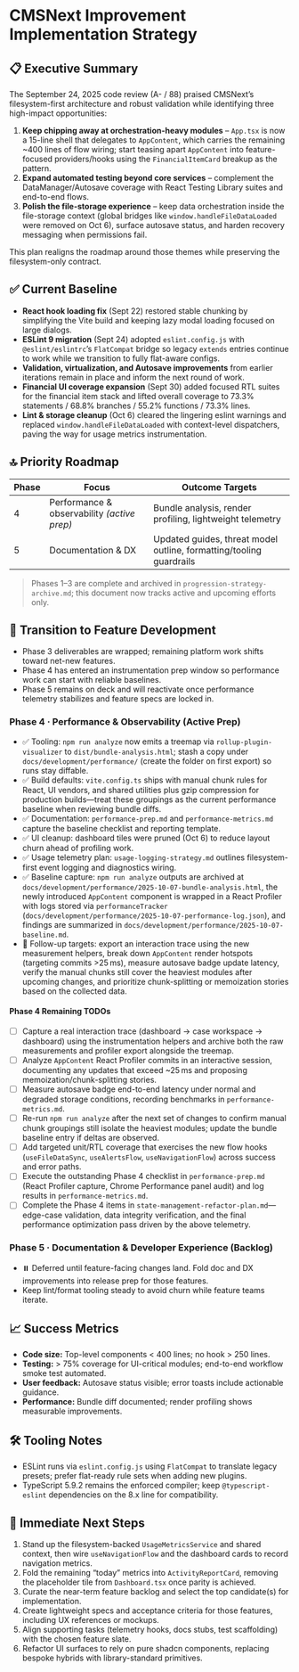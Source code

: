 # CMSNext Improvement Implementation Strategy

## 📋 Executive Summary
The September 24, 2025 code review (A- / 88) praised CMSNext’s filesystem-first architecture and robust validation while identifying three high-impact opportunities:

1. **Keep chipping away at orchestration-heavy modules** – `App.tsx` is now a 15-line shell that delegates to `AppContent`, which carries the remaining ~400 lines of flow wiring; start teasing apart `AppContent` into feature-focused providers/hooks using the `FinancialItemCard` breakup as the pattern.
2. **Expand automated testing beyond core services** – complement the DataManager/Autosave coverage with React Testing Library suites and end-to-end flows.
3. **Polish the file-storage experience** – keep data orchestration inside the file-storage context (global bridges like `window.handleFileDataLoaded` were removed on Oct 6), surface autosave status, and harden recovery messaging when permissions fail.

This plan realigns the roadmap around those themes while preserving the filesystem-only contract.

## ✅ Current Baseline
- **React hook loading fix** (Sept 22) restored stable chunking by simplifying the Vite build and keeping lazy modal loading focused on large dialogs.
- **ESLint 9 migration** (Sept 24) adopted `eslint.config.js` with `@eslint/eslintrc`’s `FlatCompat` bridge so legacy `extends` entries continue to work while we transition to fully flat-aware configs.
- **Validation, virtualization, and Autosave improvements** from earlier iterations remain in place and inform the next round of work.
- **Financial UI coverage expansion** (Sept 30) added focused RTL suites for the financial item stack and lifted overall coverage to 73.3% statements / 68.8% branches / 55.2% functions / 73.3% lines.
- **Lint & storage cleanup** (Oct 6) cleared the lingering eslint warnings and replaced `window.handleFileDataLoaded` with context-level dispatchers, paving the way for usage metrics instrumentation.

## 🔝 Priority Roadmap
| Phase | Focus | Outcome Targets |
|-------|-------|-----------------|
| 4 | Performance & observability *(active prep)* | Bundle analysis, render profiling, lightweight telemetry |
| 5 | Documentation & DX | Updated guides, threat model outline, formatting/tooling guardrails |

> Phases 1–3 are complete and archived in `progression-strategy-archive.md`; this document now tracks active and upcoming efforts only.

## 🔄 Transition to Feature Development
- Phase 3 deliverables are wrapped; remaining platform work shifts toward net-new features.
- Phase 4 has entered an instrumentation prep window so performance work can start with reliable baselines.
- Phase 5 remains on deck and will reactivate once performance telemetry stabilizes and feature specs are locked in.

### Phase 4 · Performance & Observability (Active Prep)
- ✅ Tooling: `npm run analyze` now emits a treemap via `rollup-plugin-visualizer` to `dist/bundle-analysis.html`; stash a copy under `docs/development/performance/` (create the folder on first export) so runs stay diffable.
- ✅ Build defaults: `vite.config.ts` ships with manual chunk rules for React, UI vendors, and shared utilities plus gzip compression for production builds—treat these groupings as the current performance baseline when reviewing bundle diffs.
- ✅ Documentation: `performance-prep.md` and `performance-metrics.md` capture the baseline checklist and reporting template.
- ✅ UI cleanup: dashboard tiles were pruned (Oct 6) to reduce layout churn ahead of profiling work.
- ✅ Usage telemetry plan: `usage-logging-strategy.md` outlines filesystem-first event logging and diagnostics wiring.
- ✅ Baseline capture: `npm run analyze` outputs are archived at `docs/development/performance/2025-10-07-bundle-analysis.html`, the newly introduced `AppContent` component is wrapped in a React Profiler with logs stored via `performanceTracker` (`docs/development/performance/2025-10-07-performance-log.json`), and findings are summarized in `docs/development/performance/2025-10-07-baseline.md`.
- 📌 Follow-up targets: export an interaction trace using the new measurement helpers, break down `AppContent` render hotspots (targeting commits >25 ms), measure autosave badge update latency, verify the manual chunks still cover the heaviest modules after upcoming changes, and prioritize chunk-splitting or memoization stories based on the collected data.

#### Phase 4 Remaining TODOs

- [ ] Capture a real interaction trace (dashboard → case workspace → dashboard) using the instrumentation helpers and archive both the raw measurements and profiler export alongside the treemap.
- [ ] Analyze `AppContent` React Profiler commits in an interactive session, documenting any updates that exceed ~25 ms and proposing memoization/chunk-splitting stories.
- [ ] Measure autosave badge end-to-end latency under normal and degraded storage conditions, recording benchmarks in `performance-metrics.md`.
- [ ] Re-run `npm run analyze` after the next set of changes to confirm manual chunk groupings still isolate the heaviest modules; update the bundle baseline entry if deltas are observed.
- [ ] Add targeted unit/RTL coverage that exercises the new flow hooks (`useFileDataSync`, `useAlertsFlow`, `useNavigationFlow`) across success and error paths.
- [ ] Execute the outstanding Phase 4 checklist in `performance-prep.md` (React Profiler capture, Chrome Performance panel audit) and log results in `performance-metrics.md`.
- [ ] Complete the Phase 4 items in `state-management-refactor-plan.md`—edge-case validation, data integrity verification, and the final performance optimization pass driven by the above telemetry.

### Phase 5 · Documentation & Developer Experience (Backlog)
- ⏸️ Deferred until feature-facing changes land. Fold doc and DX improvements into release prep for those features.
- Keep lint/format tooling steady to avoid churn while feature teams iterate.

## 📈 Success Metrics
- **Code size:** Top-level components < 400 lines; no hook > 250 lines.
- **Testing:** > 75% coverage for UI-critical modules; end-to-end workflow smoke test automated.
- **User feedback:** Autosave status visible; error toasts include actionable guidance.
- **Performance:** Bundle diff documented; render profiling shows measurable improvements.

## 🛠 Tooling Notes
- ESLint runs via `eslint.config.js` using `FlatCompat` to translate legacy presets; prefer flat-ready rule sets when adding new plugins.
- TypeScript 5.9.2 remains the enforced compiler; keep `@typescript-eslint` dependencies on the 8.x line for compatibility.

## 🚀 Immediate Next Steps
1. Stand up the filesystem-backed `UsageMetricsService` and shared context, then wire `useNavigationFlow` and the dashboard cards to record navigation metrics.
2. Fold the remaining “today” metrics into `ActivityReportCard`, removing the placeholder tile from `Dashboard.tsx` once parity is achieved.
3. Curate the near-term feature backlog and select the top candidate(s) for implementation.
4. Create lightweight specs and acceptance criteria for those features, including UX references or mockups.
5. Align supporting tasks (telemetry hooks, docs stubs, test scaffolding) with the chosen feature slate.
6. Refactor UI surfaces to rely on pure shadcn components, replacing bespoke hybrids with library-standard primitives.